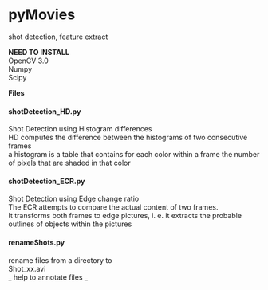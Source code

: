 # pyMovies
shot detection, feature extract

**NEED TO INSTALL** <br />
OpenCV 3.0 <br />
Numpy <br />
Scipy <br />

**Files** <br />
#### shotDetection_HD.py <br />
Shot Detection using Histogram differences <br />
HD computes the difference between the histograms of two consecutive frames <br />
a histogram is a table that contains for each color within a frame the number of pixels that are shaded in that color <br />

#### shotDetection_ECR.py <br />
Shot Detection using Edge change ratio <br />
The ECR attempts to compare the actual content of two frames. <br />
It transforms both frames to edge pictures, i. e. it extracts the probable outlines of objects within the pictures <br />

#### renameShots.py <br />
rename files from a directory to <br />
Shot_xx.avi <br />
_ help to annotate files _
